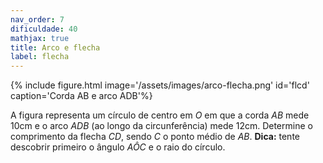 ```yaml
---
nav_order: 7
dificuldade: 40
mathjax: true
title: Arco e flecha
label: flecha
---
```


<div class='float-right col-md-4'>
{% include figure.html image='/assets/images/arco-flecha.png' id='flcd' caption='Corda AB e arco ADB'%}
</div>

A figura representa um círculo de centro em $O$ em que a corda $AB$ mede 10cm e o arco $ADB$ (ao longo da circunferência) mede 12cm. Determine o comprimento da flecha $CD$, sendo $C$ o ponto médio de $AB$. **Dica:** tente descobrir primeiro o ângulo $A\hat{O}C$ e o raio do círculo.
